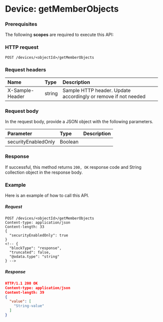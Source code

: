 # Device: getMemberObjects


### Prerequisites
The following **scopes** are required to execute this API: 
### HTTP request
<!-- { "blockType": "ignored" } -->
```http
POST /devices/<objectId>/getMemberObjects

```
### Request headers
| Name       | Type | Description|
|:---------------|:--------|:----------|
| X-Sample-Header  | string  | Sample HTTP header. Update accordingly or remove if not needed|

### Request body
In the request body, provide a JSON object with the following parameters.

| Parameter	   | Type	|Description|
|:---------------|:--------|:----------|
|securityEnabledOnly|Boolean||

### Response
If successful, this method returns `200, OK` response code and String collection object in the response body.

### Example
Here is an example of how to call this API.
##### Request
<!-- {
  "blockType": "request",
  "name": "device_getmemberobjects"
}-->
```http
POST /devices/<objectId>/getMemberObjects
Content-type: application/json
Content-length: 33
{
  "securityEnabledOnly": true
}
<!-- {
  "blockType": "response",
  "truncated": false,
  "@odata.type": "string"
} -->
```
##### Response
```json
HTTP/1.1 200 OK
Content-type: application/json
Content-length: 39
{
  "value": [
    "String-value"
  ]
}
```

<!-- uuid: dd4ab666-cf93-4b9a-90cf-36d7e89ae0a0
2015-10-16 22:29:33 UTC -->
<!-- {
  "type": "#page.annotation",
  "description": "Device: getMemberObjects",
  "keywords": "",
  "section": "documentation",
  "tocPath": ""
}-->